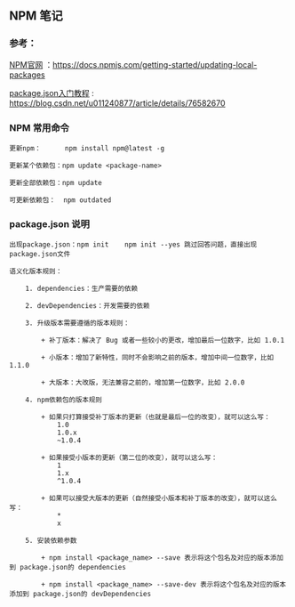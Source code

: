 ## NPM 笔记

### 参考：

[NPM官网](https://docs.npmjs.com/getting-started/updating-local-packages) ：https://docs.npmjs.com/getting-started/updating-local-packages

[package.json入门教程](https://blog.csdn.net/u011240877/article/details/76582670) : https://blog.csdn.net/u011240877/article/details/76582670

### NPM 常用命令

```
更新npm：      npm install npm@latest -g

更新某个依赖包：npm update <package-name>

更新全部依赖包：npm update

可更新依赖包：  npm outdated
```

### package.json 说明

```
出现package.json：npm init    npm init --yes 跳过回答问题，直接出现package.json文件

语义化版本规则：

    1. dependencies：生产需要的依赖

    2. devDependencies：开发需要的依赖

    3. 升级版本需要遵循的版本规则：

        + 补丁版本：解决了 Bug 或者一些较小的更改，增加最后一位数字，比如 1.0.1

        + 小版本：增加了新特性，同时不会影响之前的版本，增加中间一位数字，比如 1.1.0

        + 大版本：大改版，无法兼容之前的，增加第一位数字，比如 2.0.0

    4. npm依赖包的版本规则

        + 如果只打算接受补丁版本的更新（也就是最后一位的改变），就可以这么写： 
            1.0
            1.0.x
            ~1.0.4

        + 如果接受小版本的更新（第二位的改变），就可以这么写： 
            1
            1.x
            ^1.0.4

        + 如果可以接受大版本的更新（自然接受小版本和补丁版本的改变），就可以这么写： 
            *
            x
            
    5. 安装依赖参数

        + npm install <package_name> --save 表示将这个包名及对应的版本添加到 package.json的 dependencies 

        + npm install <package_name> --save-dev 表示将这个包名及对应的版本添加到 package.json的 devDependencies
```

